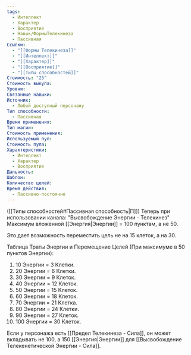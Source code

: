 ```yaml
---
tags:
  - Интеллект
  - Характер
  - Восприятие
  - Навык/ФормыТелекинеза
  - Пассивная
Ссылки:
  - "[[Формы Телекинеза]]"
  - "[[Интеллект]]"
  - "[[Характер]]"
  - "[[Восприятие]]"
  - "[[Типы способностей]]"
Стоимость: "25"
Стоимость выкупа: 
Уровни: 
Связанные навыки: 
Источник:
  - Любой доступный персонажу
Тип способности:
  - Пассивная
Время применения: 
Тип магии: 
Стоимость применения: 
Используемый пул: 
Стоимость пула: 
Характеристики:
  - Интеллект
  - Характер
  - Восприятие
Дальность: 
Шаблон: 
Количество целей: 
Время действия:
  - Пассивно-постоянно
---
```

([[Типы способностей#Пассивная способность|П]]) Теперь при использовании канала: "Высвобождение Энергии - Телекинез" Максимум вложенной [[Энергия|Энергии]] = 100 пунктам, а не 50.

Это дает возможность переместить цель не на 15 клеток, а на 30. 

Таблица Траты Энергии и Перемещение Целей
(При максимуме в 50 пунктов Энергии):

1. 10 Энергии = 3 Клетки.
2. 20 Энергии = 6 Клетки.
3. 30 Энергии = 9 Клеток. 
4. 40 Энергии = 12 Клеток. 
5. 50 Энергии = 15 Клеток. 
6. 60 Энергии = 18 Клеток.
7. 70 Энергии = 21 Клетка.
8. 80 Энергии = 24 Клетки.
9. 90 Энергии = 27 Клеток.
10. 100 Энергии = 30 Клеток. 

Если у персонажа есть [[Предел Телекинеза - Сила]], он может вкладывать не 100, а 150 [[Энергия|Энергии]] для [[Высвобождение Телекенетической Энергии - Сила]]. 